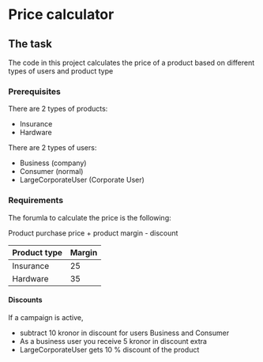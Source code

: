 # Price calculator

## The task

The code in this project calculates the price of a product based on different types of users and product type

### Prerequisites

There are 2 types of products:
* Insurance
* Hardware

There are 2 types of users:
* Business (company)
* Consumer (normal)
* LargeCorporateUser (Corporate User)

### Requirements
The forumla to calculate the price is the following:

Product purchase price + product margin - discount

| Product type             | Margin   |
| ------------------------ | -------- |
| Insurance                | 25       |
| Hardware                 | 35       |

#### Discounts

If a campaign is active, 
* subtract 10 kronor in discount for users Business and Consumer
* As a business user you receive 5 kronor in discount extra
* LargeCorporateUser gets 10 % discount of the product


